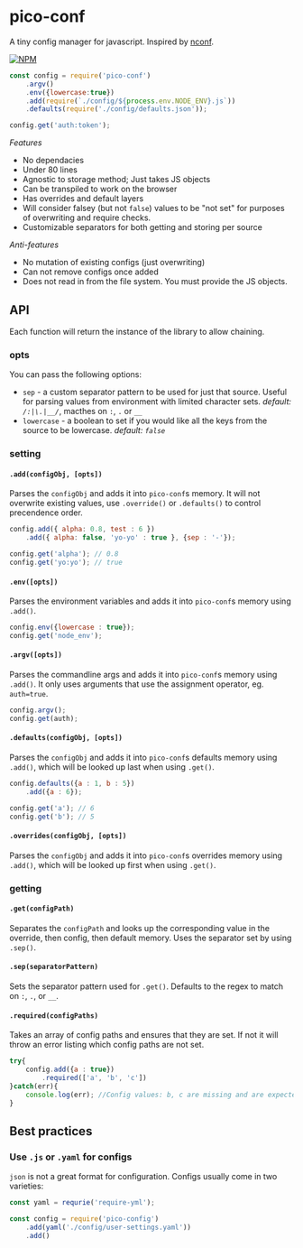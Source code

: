 # pico-conf
A tiny config manager for javascript. Inspired by [nconf](https://www.npmjs.com/package/nconf).

[![NPM](https://nodei.co/npm/pico-conf.png)](https://nodei.co/npm/pico-conf/)

```js
const config = require('pico-conf')
	.argv()
	.env({lowercase:true})
	.add(require(`./config/${process.env.NODE_ENV}.js`))
	.defaults(require('./config/defaults.json'));

config.get('auth:token');
```


*Features*
- No dependacies
- Under 80 lines
- Agnostic to storage method; Just takes JS objects
- Can be transpiled to work on the browser
- Has overrides and default layers
- Will consider falsey (but not `false`) values to be "not set" for purposes of overwriting and require checks.
- Customizable separators for both getting and storing per source

*Anti-features*
- No mutation of existing configs (just overwriting)
- Can not remove configs once added
- Does not read in from the file system. You must provide the JS objects.



## API
Each function will return the instance of the library to allow chaining.

### opts
You can pass the following options:
- `sep` - a custom separator pattern to be used for just that source. Useful for parsing values from environment with limited character sets. *default: `/:|\.|__/`*, macthes on `:`, `.` or `__`
- `lowercase` - a boolean to set if you would like all the keys from the source to be lowercase. *default: `false`*



### setting

#### `.add(configObj, [opts])`
Parses the `configObj` and adds it into `pico-conf`s memory. It will not overwrite existing values, use `.override()` or `.defaults()` to control precendence order.
```js
config.add({ alpha: 0.8, test : 6 })
	.add({ alpha: false, 'yo-yo' : true }, {sep : '-'});

config.get('alpha'); // 0.8
config.get('yo:yo'); // true
```

#### `.env([opts])`
Parses the environment variables and adds it into `pico-conf`s memory using `.add()`.
```js
config.env({lowercase : true});
config.get('node_env');
```

#### `.argv([opts])`
Parses the commandline args and adds it into `pico-conf`s memory using `.add()`. It only uses arguments that use the assignment operator, eg. `auth=true`.
```js
config.argv();
config.get(auth);
```

#### `.defaults(configObj, [opts])`
Parses the `configObj` and adds it into `pico-conf`s defaults memory using `.add()`, which will be looked up last when using `.get()`.
```js
config.defaults({a : 1, b : 5})
    .add({a : 6});

config.get('a'); // 6
config.get('b'); // 5
```

#### `.overrides(configObj, [opts])`
Parses the `configObj` and adds it into `pico-conf`s overrides memory using `.add()`, which will be looked up first when using `.get()`.



### getting

#### `.get(configPath)`
Separates the `configPath` and looks up the corresponding value in the override, then config, then default memory. Uses the separator set by using `.sep()`.

#### `.sep(separatorPattern)`
Sets the separator pattern used for `.get()`. Defaults to the regex to match on `:`, `.`, or `__`.

#### `.required(configPaths)`
Takes an array of config paths and ensures that they are set. If not it will throw an error listing which config paths are not set.
```js
try{
	config.add({a : true})
		.required(['a', 'b', 'c'])
}catch(err){
    console.log(err); //Config values: b, c are missing and are expected to be set.
}
```




## Best practices

### Use `.js` or `.yaml` for configs

`json` is not a great format for configuration. Configs usually come in two varieties:

```js
const yaml = requrie('require-yml');

const config = require('pico-config')
	.add(yaml('./config/user-settings.yaml'))
	.add()

```
